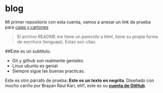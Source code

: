 # blog
Mi primer repositorio con esta cuenta, vamos a anexar un link de prueba para [cajas y cartones](https://cajasycartonessantarosa.com/)

>El archivo README.me tiene un parecido a html, tiene su propia forma de escritura (lenguaje).
>Estas son citas. 

##Este es un subtitulo. 

* Git y github son realmente geniales
* Linux ubuntu es genial
* Siempre sigue las buenas practicas. 

Este es otro párrafo de prueba: **Este es un texto en negrita**. Diseñado con mucho cariño por Brayan Raul Kari, eh!!, este es su [**cuenta de GitHub**](https://github.com/brk-code).